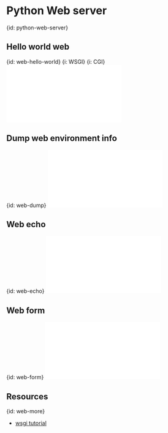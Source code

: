 # Python Web server
{id: python-web-server}

## Hello world web
{id: web-hello-world}
{i: WSGI}
{i: CGI}
![](examples/web/hello_world.py)


## Dump web environment info
{id: web-dump}
![](examples/web/env_dump.py)


## Web echo
{id: web-echo}
![](examples/web/echo.py)


## Web form
{id: web-form}
![](examples/web/webform.py)


## Resources
{id: web-more}

* [wsgi tutorial](http://archimedeanco.com/wsgi-tutorial/)




